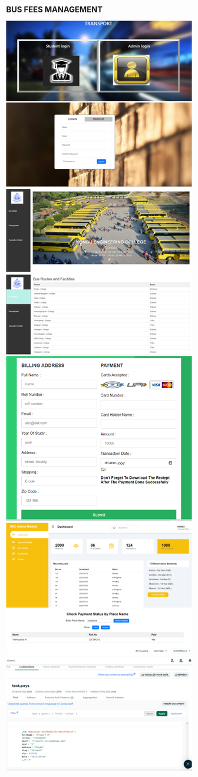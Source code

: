 ## BUS FEES MANAGEMENT

 <img src="./screenshots/frontpage.png" alt="frontpage" />

 <img src="./screenshots/login&signup.png" alt="login&signup" />

 <img src="./screenshots/student.png" alt="student" />

  <img src="./screenshots/Bus_details.png" alt="Bus_details" />

 <img src="./screenshots/payment_form.png" alt="payment_form" />

 <img src="./screenshots/admin.png" alt="admin" />

 <img src="./screenshots/paid_unpaid.png" alt="paid_unpaid" />
 
 <img src="./screenshots/Database.png" alt="Database" />
